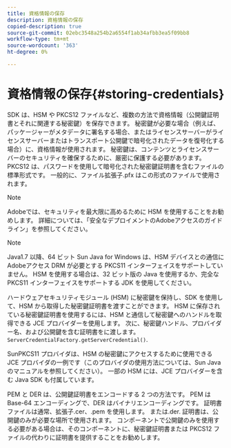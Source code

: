 ```yaml
---
title: 資格情報の保存
description: 資格情報の保存
copied-description: true
source-git-commit: 02ebc3548a254b2a6554f1ab34afbb3ea5f09bb8
workflow-type: tm+mt
source-wordcount: '363'
ht-degree: 0%

---
```


# 資格情報の保存{#storing-credentials}

SDK は、HSM や PKCS12 ファイルなど、複数の方法で資格情報（公開鍵証明書とそれに関連する秘密鍵）を保存できます。 秘密鍵が必要な場合（例えば、パッケージャーがメタデータに署名する場合、またはライセンスサーバーがライセンスサーバーまたはトランスポート公開鍵で暗号化されたデータを復号化する場合）に、資格情報が使用されます。 秘密鍵は、コンテンツとライセンスサーバーのセキュリティを確保するために、厳密に保護する必要があります。 PKCS12 は、パスワードを使用して暗号化された秘密鍵証明書を含むファイルの標準形式です。 一般的に、ファイル拡張子.pfx はこの形式のファイルで使用されます。

>[!NOTE]
>
>Adobeでは、セキュリティを最大限に高めるために HSM を使用することをお勧めします。 詳細については、「安全なデプロイメントのAdobeアクセスのガイドライン」を参照してください。

>[!NOTE]
>
>Java1.7 以降、64 ビット Sun Java for Windows は、HSM デバイスとの通信にAdobeアクセス DRM が必要とする PKCS11 インターフェイスをサポートしていません。 HSM を使用する場合は、32 ビット版の Java を使用するか、完全な PKCS11 インターフェイスをサポートする JDK を使用してください。

ハードウェアセキュリティモジュール (HSM) に秘密鍵を保持し、SDK を使用して、HSM から取得した秘密鍵証明書を渡すことができます。 HSM に保存されている秘密鍵証明書を使用するには、HSM と通信して秘密鍵へのハンドルを取得できる JCE プロバイダーを使用します。 次に、秘密鍵ハンドル、プロバイダー名、および公開鍵を含む証明書をに渡します。 `ServerCredentialFactory.getServerCredential()`.

SunPKCS11 プロバイダは、HSM の秘密鍵にアクセスするために使用できる JCE プロバイダの一例です（このプロバイダの使用方法については、Sun Java のマニュアルを参照してください）。 一部の HSM には、JCE プロバイダーを含む Java SDK も付属しています。

PEM と DER は、公開鍵証明書をエンコードする 2 つの方法です。 PEM は Base-64 エンコーディングで、DER はバイナリエンコーディングです。 証明書ファイルは通常、拡張子.cer、.pem を使用します。 または.der. 証明書は、公開鍵のみが必要な場所で使用されます。 コンポーネントで公開鍵のみを使用する必要がある場合は、そのコンポーネントに、秘密鍵証明書または PKCS12 ファイルの代わりに証明書を提供することをお勧めします。
